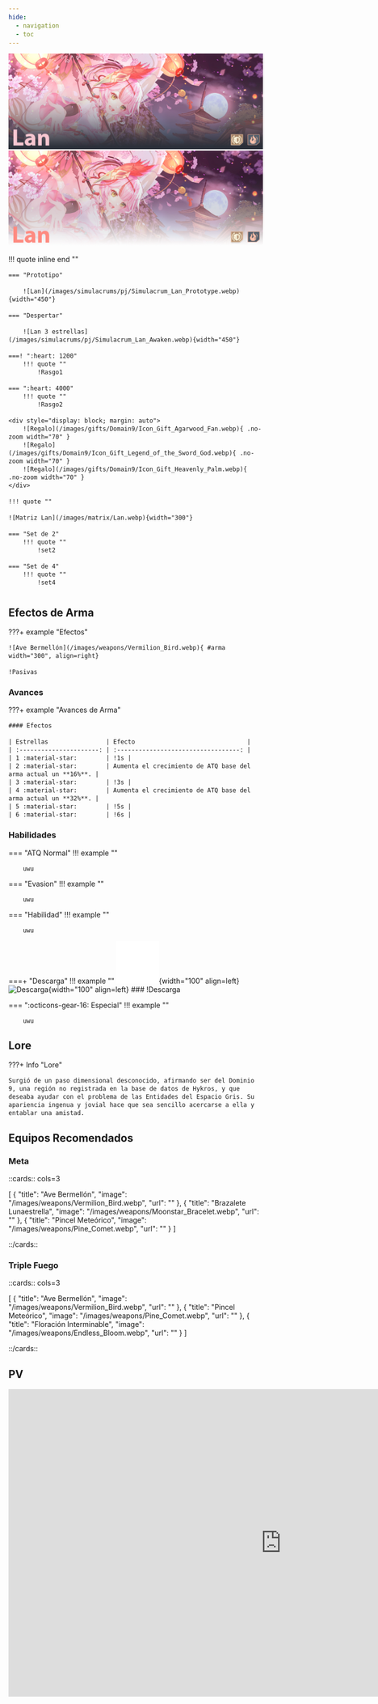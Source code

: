 ```yaml
---
hide:
  - navigation
  - toc
---
```


![Lan](/images/covers/Cover_Lan.png#only-dark)
![Lan](/images/covers/Cover_Lan_Light.png#only-light)

!!! quote inline end ""
        
    === "Prototipo"

        ![Lan](/images/simulacrums/pj/Simulacrum_Lan_Prototype.webp){width="450"}

    === "Despertar"
      
        ![Lan 3 estrellas](/images/simulacrums/pj/Simulacrum_Lan_Awaken.webp){width="450"}

    ===! ":heart: 1200"
        !!! quote ""
            !Rasgo1

    === ":heart: 4000"
        !!! quote ""
            !Rasgo2
    
    <div style="display: block; margin: auto">
        ![Regalo](/images/gifts/Domain9/Icon_Gift_Agarwood_Fan.webp){ .no-zoom width="70" }
        ![Regalo](/images/gifts/Domain9/Icon_Gift_Legend_of_the_Sword_God.webp){ .no-zoom width="70" }
        ![Regalo](/images/gifts/Domain9/Icon_Gift_Heavenly_Palm.webp){ .no-zoom width="70" }
    </div>

    !!! quote ""

    ![Matriz Lan](/images/matrix/Lan.webp){width="300"}

    === "Set de 2"
        !!! quote ""
            !set2

    === "Set de 4"
        !!! quote ""
            !set4    

#

## Efectos de Arma

???+ example "Efectos"

    ![Ave Bermellón](/images/weapons/Vermilion_Bird.webp){ #arma width="300", align=right}

    !Pasivas

### Avances

???+ example "Avances de Arma"

    #### Efectos

    | Estrellas                | Efecto                               |
    | :----------------------: | :----------------------------------: |
    | 1 :material-star:        | !1s |
    | 2 :material-star:        | Aumenta el crecimiento de ATQ base del arma actual un **16%**. |
    | 3 :material-star:        | !3s |
    | 4 :material-star:        | Aumenta el crecimiento de ATQ base del arma actual un **32%**. |
    | 5 :material-star:        | !5s |
    | 6 :material-star:        | !6s |

### Habilidades

=== "ATQ Normal"
    !!! example ""

        uwu

=== "Evasion"
    !!! example ""

        uwu

=== "Habilidad"
    !!! example ""

        uwu

===+ "Descarga"
    !!! example ""
        ![Descarga](/images/weapons/skills/Lan/discharge.webp#only-dark){width="100" align=left}
        ![Descarga](/images/weapons/skills/Lan/discharge_light.png#only-light){width="100" align=left}
        ### !Descarga

=== ":octicons-gear-16: Especial"
    !!! example ""

        uwu

## **Lore**

???+ Info "Lore"

    Surgió de un paso dimensional desconocido, afirmando ser del Dominio 9, una región no registrada en la base de datos de Hykros, y que deseaba ayudar con el problema de las Entidades del Espacio Gris. Su apariencia ingenua y jovial hace que sea sencillo acercarse a ella y entablar una amistad.

## **Equipos Recomendados**

### Meta

::cards:: cols=3

[
 {
      "title": "Ave Bermellón",
      "image": "/images/weapons/Vermilion_Bird.webp",
      "url": ""
    },
    {
      "title": "Brazalete Lunaestrella",
      "image": "/images/weapons/Moonstar_Bracelet.webp",
      "url": ""
    }, 
    {
      "title": "Pincel Meteórico",
      "image": "/images/weapons/Pine_Comet.webp",
      "url": ""
    }
]

::/cards::

### Triple Fuego

::cards:: cols=3

[
 {
      "title": "Ave Bermellón",
      "image": "/images/weapons/Vermilion_Bird.webp",
      "url": ""
    },
    {
      "title": "Pincel Meteórico",
      "image": "/images/weapons/Pine_Comet.webp",
      "url": ""
    },
    {
      "title": "Floración Interminable",
      "image": "/images/weapons/Endless_Bloom.webp",
      "url": ""
    }
]

::/cards::

## **PV**

<iframe style="display: block; margin: auto" width="1080" height="608" src="https://www.youtube.com/embed/P5EoRGuf6uo?si=OESNYRpE4GrN5Mi5" title="YouTube video player" frameborder="0" allow="accelerometer; autoplay; clipboard-write; encrypted-media; gyroscope; picture-in-picture; web-share" allowfullscreen></iframe>